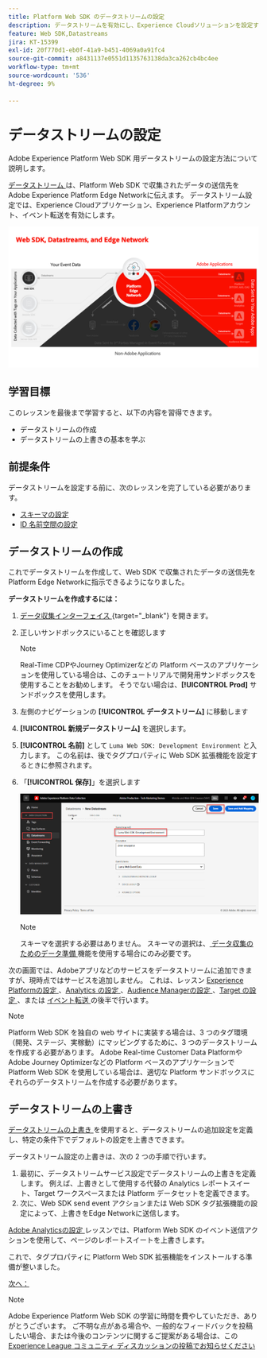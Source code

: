 ```yaml
---
title: Platform Web SDK のデータストリームの設定
description: データストリームを有効にし、Experience Cloudソリューションを設定する方法について説明します。 このレッスンは、「Web SDK を使用した Adobe Experience Cloud 実装のチュートリアル」の一部です。
feature: Web SDK,Datastreams
jira: KT-15399
exl-id: 20f770d1-eb0f-41a9-b451-4069a0a91fc4
source-git-commit: a8431137e0551d1135763138da3ca262cb4bc4ee
workflow-type: tm+mt
source-wordcount: '536'
ht-degree: 9%

---
```


# データストリームの設定

Adobe Experience Platform Web SDK 用データストリームの設定方法について説明します。

[ データストリーム ](https://experienceleague.adobe.com/ja/docs/experience-platform/datastreams/overview) は、Platform Web SDK で収集されたデータの送信先をAdobe Experience Platform Edge Networkに伝えます。 データストリーム設定では、Experience Cloudアプリケーション、Experience Platformアカウント、イベント転送を有効にします。

![Web SDK、データストリームおよびEdge Network図 ](assets/dc-websdk-datastreams.png)

## 学習目標

このレッスンを最後まで学習すると、以下の内容を習得できます。

* データストリームの作成
* データストリームの上書きの基本を学ぶ

## 前提条件

データストリームを設定する前に、次のレッスンを完了している必要があります。

* [スキーマの設定](configure-schemas.md)
* [ID 名前空間の設定](configure-identities.md)

## データストリームの作成

これでデータストリームを作成して、Web SDK で収集されたデータの送信先を Platform Edge Networkに指示できるようになりました。

**データストリームを作成するには：**

1. [ データ収集インターフェイス ](https://launch.adobe.com/){target="_blank"} を開きます。
1. 正しいサンドボックスにいることを確認します

   >[!NOTE]
   >
   >Real-Time CDPやJourney Optimizerなどの Platform ベースのアプリケーションを使用している場合は、このチュートリアルで開発用サンドボックスを使用することをお勧めします。 そうでない場合は、**[!UICONTROL Prod]** サンドボックスを使用します。

1. 左側のナビゲーションの **[!UICONTROL データストリーム]** に移動します
1. **[!UICONTROL 新規データストリーム]** を選択します。
1. **[!UICONTROL 名前]** として `Luma Web SDK: Development Environment` と入力します。 この名前は、後でタグプロパティに Web SDK 拡張機能を設定するときに参照されます。
1. 「**[!UICONTROL 保存]**」を選択します

   ![ データストリームの作成 ](assets/datastream-create-new-datastream.png)

   >[!NOTE]
   >
   >スキーマを選択する必要はありません。 スキーマの選択は、[ データ収集のためのデータ準備 ](/help/data-collection/edge/data-prep.md) 機能を使用する場合にのみ必要です。

次の画面では、Adobeアプリなどのサービスをデータストリームに追加できますが、現時点ではサービスを追加しません。 これは、レッスン [Experience Platformの設定 ](setup-experience-platform.md)、[Analytics の設定 ](setup-analytics.md)、[Audience Managerの設定 ](setup-audience-manager.md)、[Target の設定 ](setup-target.md)、または [ イベント転送 ](setup-event-forwarding.md) の後半で行います。

>[!NOTE]
>
>Platform Web SDK を独自の web サイトに実装する場合は、3 つのタグ環境（開発、ステージ、実稼動）にマッピングするために、3 つのデータストリームを作成する必要があります。 Adobe Real-time Customer Data PlatformやAdobe Journey Optimizerなどの Platform ベースのアプリケーションで Platform Web SDK を使用している場合は、適切な Platform サンドボックスにそれらのデータストリームを作成する必要があります。

## データストリームの上書き

[ データストリームの上書き ](https://experienceleague.adobe.com/en/docs/experience-platform/datastreams/overrides) を使用すると、データストリームの追加設定を定義し、特定の条件下でデフォルトの設定を上書きできます。

データストリーム設定の上書きは、次の 2 つの手順で行います。

1. 最初に、データストリームサービス設定でデータストリームの上書きを定義します。 例えば、上書きとして使用する代替の Analytics レポートスイート、Target ワークスペースまたは Platform データセットを定義できます。
1. 次に、Web SDK send event アクションまたは Web SDK タグ拡張機能の設定によって、上書きをEdge Networkに送信します。

[Adobe Analyticsの設定 ](setup-analytics.md) レッスンでは、Platform Web SDK のイベント送信アクションを使用して、ページのレポートスイートを上書きします。

これで、タグプロパティに Platform Web SDK 拡張機能をインストールする準備が整いました。

[次へ： ](install-web-sdk.md)

>[!NOTE]
>
>Adobe Experience Platform Web SDK の学習に時間を費やしていただき、ありがとうございます。 ご不明な点がある場合や、一般的なフィードバックを投稿したい場合、または今後のコンテンツに関するご提案がある場合は、この [Experience League コミュニティ ディスカッションの投稿でお知らせください ](https://experienceleaguecommunities.adobe.com/t5/adobe-experience-platform-data/tutorial-discussion-implement-adobe-experience-cloud-with-web/td-p/444996)
